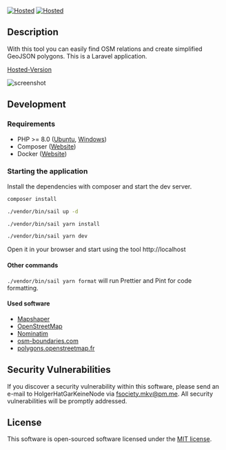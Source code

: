 [![Hosted](https://img.shields.io/endpoint?url=https%3A%2F%2Fforge.laravel.com%2Fsite-badges%2Fd0c6685b-061b-43f1-988f-294924d06686%3Fdate%3D1%26commit%3D1&style=plastic)](https://geojson.easify.de) [![Hosted](https://img.shields.io/static/v1?label=Hosted&message=https://geojson.easify.de&style=plastic)](https://geojson.easify.de)

## Description

With this tool you can easily find OSM relations and create simplified GeoJSON polygons. This is a Laravel application.

[Hosted-Version](https://geojson.easify.de)

![screenshot](https://user-images.githubusercontent.com/85003930/215837556-f8076e6e-5ad2-4fe2-8223-94dd69878d12.png)

## Development

### Requirements

- PHP >= 8.0 ([Ubuntu](https://www.digitalocean.com/community/tutorials/how-to-install-php-8-1-and-set-up-a-local-development-environment-on-ubuntu-22-04), [Windows](https://php.tutorials24x7.com/blog/how-to-install-php-8-on-windows))
- Composer ([Website](https://getcomposer.org/download/))
- Docker ([Website](https://docs.docker.com/get-docker/))

### Starting the application

Install the dependencies with composer and start the dev server.

```bash
composer install

./vendor/bin/sail up -d

./vendor/bin/sail yarn install

./vendor/bin/sail yarn dev
```

Open it in your browser and start using the tool http://localhost

#### Other commands

`./vendor/bin/sail yarn format` will run Prettier and Pint for code formatting.

#### Used software

- [Mapshaper](https://github.com/mbloch/mapshaper)
- [OpenStreetMap](https://www.openstreetmap.org/)
- [Nominatim](https://nominatim.org/)
- [osm-boundaries.com](https://osm-boundaries.com/)
- [polygons.openstreetmap.fr](https://polygons.openstreetmap.fr/)

## Security Vulnerabilities

If you discover a security vulnerability within this software, please send an e-mail to HolgerHatGarKeineNode
via [fsociety.mkv@pm.me](mailto:fsociety.mkv@pm.me). All security vulnerabilities will be promptly addressed.

## License

This software is open-sourced software licensed under the [MIT license](https://opensource.org/licenses/MIT).
